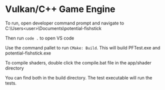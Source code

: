 # Vulkan/C++ Game Engine

To run, open developer command prompt and navigate to C:\Users\<user>\Documents\potential-fishstick

Then run `code .` to open VS code

Use the command pallet to run `CMake: Build`. This will build PFTest.exe and potential-fishstick.exe

To compile shaders, double click the compile.bat file in the app/shader directory

You can find both in the build directory. The test executable will run the tests.
